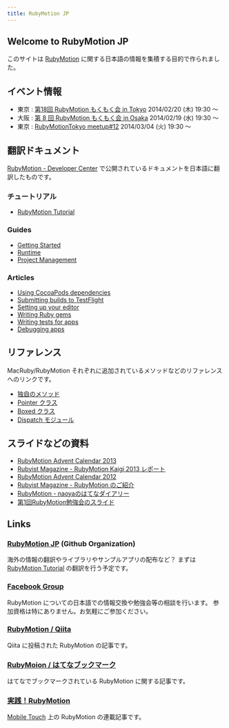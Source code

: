 ```yaml
---
title: RubyMotion JP
---
```


<div id="section01"></div>

## Welcome to RubyMotion JP

このサイトは [RubyMotion](http://www.rubymotion.com/) に関する日本語の情報を集積する目的で作られました。

<div id="section02"></div>

## イベント情報
- 東京 : [第18回 RubyMotion もくもく会 in Tokyo](http://connpass.com/event/4899/) 2014/02/20 (木) 19:30 〜
- 大阪 : [第 8 回 RubyMotion もくもく会 in Osaka](http://connpass.com/event/4910/) 2014/02/19 (水) 19:30 〜
- 東京 : [RubyMotionTokyo meetup#12](http://rubymotion-tokyo.doorkeeper.jp/events/9163) 2014/03/04 (火) 19:30 〜

<div id="section03"></div>

## 翻訳ドキュメント
[RubyMotion - Developer Center](http://www.rubymotion.com/developer-center/) で公開されているドキュメントを日本語に翻訳したものです。

<div id="section03-01"></div>

### チュートリアル

- [RubyMotion Tutorial](http://tutorial.rubymotion.jp/)

<div id="section03-02"></div>

### Guides

- [Getting Started](/RubyMotionDocumentation/guides/getting-started/index.html)
- [Runtime](/RubyMotionDocumentation/guides/runtime/index.html)
- [Project Management](/RubyMotionDocumentation/guides/project-management/index.html)

<div id="section03-03"></div>

### Articles

- [Using CocoaPods dependencies](/RubyMotionDocumentation/articles/cocoapods/index.html)
- [Submitting builds to TestFlight](/RubyMotionDocumentation/articles/testflight/index.html)
- [Setting up your editor](/RubyMotionDocumentation/articles/editors/index.html)
- [Writing Ruby gems](/RubyMotionDocumentation/articles/gems/index.html)
- [Writing tests for apps](/RubyMotionDocumentation/articles/testing/index.html)
- [Debugging apps](http://rubymotion.jp/RubyMotionDocumentation/articles/debugging/index.html)

<div id="section04"></div>

## リファレンス
MacRuby/RubyMotion それぞれに追加されているメソッドなどのリファレンスへのリンクです。

- [独自のメソッド](http://watson1978.github.com/MacRuby-DoJo/blog/2012/03/26/original-methods/)
- [Pointer クラス](http://watson1978.github.com/MacRuby-DoJo/blog/2012/03/27/pointer-class/)
- [Boxed クラス](http://watson1978.github.com/MacRuby-DoJo/blog/2012/03/27/boxed-class/)
- [Dispatch モジュール](http://watson1978.github.com/MacRuby-DoJo/blog/2012/03/31/dispatch-module/)

<div id="section05"></div>

## スライドなどの資料
- [RubyMotion Advent Calendar 2013](http://qiita.com/advent-calendar/2013/rubymotion)
- [Rubyist Magazine - RubyMotion Kaigi 2013 レポート](http://magazine.rubyist.net/?0043-RubyMotionKaigi2013Report)
- [RubyMotion Advent Calendar 2012](http://www.adventar.org/calendars/18)
- [Rubyist Magazine - RubyMotion のご紹介](http://jp.rubyist.net/magazine/?0039-IntroductionToRubyMotion)
- [RubyMotion - naoyaのはてなダイアリー](http://d.hatena.ne.jp/naoya/20120831/1346409758)
- [第1回RubyMotion勉強会のスライド](http://satococoa.github.com/blog/2012/08/05/rubymotionjp-meetup-1st/)

<div id="section06"></div>

## Links

### [RubyMotion JP](https://github.com/RubyMotionJP) (Github Organization)

海外の情報の翻訳やライブラリやサンプルアプリの配布など？
まずは [RubyMotion Tutorial](http://rubymotion-tutorial.com/) の翻訳を行う予定です。


### [Facebook Group](https://www.facebook.com/groups/149315595198329/)

RubyMotion についての日本語での情報交換や勉強会等の相談を行います。
参加資格は特にありません。お気軽にご参加ください。


### [RubyMotion / Qiita](http://qiita.com/tags/RubyMotion)

Qiita に投稿された RubyMotion の記事です。


### [RubyMoion / はてなブックマーク](http://b.hatena.ne.jp/search/tag?q=rubymotion&users=1)

はてなでブックマークされている RubyMotion に関する記事です。

### [実践！RubyMotion](http://mobiletou.ch/stories/実践！rubymotion)

[Mobile Touch](http://mobiletou.ch) 上の RubyMotion の連載記事です。
